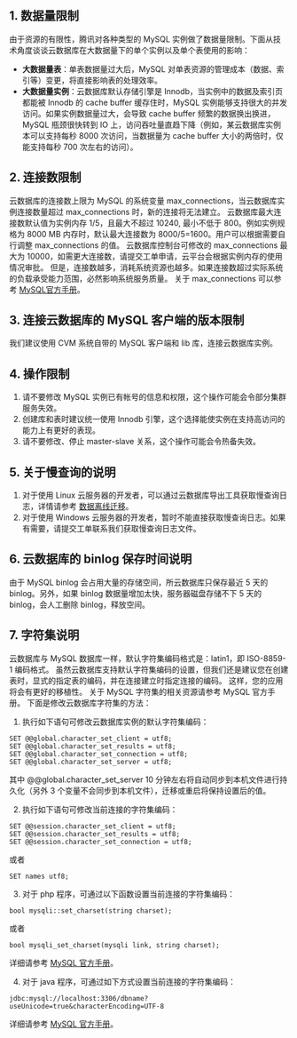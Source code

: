 ## 1. 数据量限制

由于资源的有限性，腾讯对各种类型的 MySQL 实例做了数据量限制。下面从技术角度谈谈云数据库在大数据量下的单个实例以及单个表使用的影响：
- **大数据量表**：单表数据量过大后，MySQL 对单表资源的管理成本（数据、索引等）变更，将直接影响表的处理效率。
- **大数据量实例**：云数据库默认存储引擎是 Innodb，当实例中的数据及索引页都能被 Innodb 的 cache buffer 缓存住时，MySQL 实例能够支持很大的并发访问。如果实例数据量过大，会导致 cache buffer 频繁的数据换出换进，MySQL 瓶颈很快转到 IO 上，访问吞吐量直趋下降（例如，某云数据库实例本可以支持每秒 8000 次访问，当数据量为 cache buffer 大小的两倍时，仅能支持每秒 700 次左右的访问）。

## 2. 连接数限制
云数据库的连接数上限为 MySQL 的系统变量 max_connections，当云数据库实例连接数量超过 max_connections 时，新的连接将无法建立。
云数据库最大连接数默认值为实例内存 1/5，且最大不超过 10240, 最小不低于 800。例如实例规格为 8000 MB 内存时，默认最大连接数为 8000/5=1600。用户可以根据需要自行调整 max_connections 的值。
云数据库控制台可修改的 max_connections 最大为 10000，如需更大连接数，请提交工单申请，云平台会根据实例内存的使用情况审批。
但是，连接数越多，消耗系统资源也越多。如果连接数超过实际系统的负载承受能力范围，必然影响系统服务质量。
关于 max_connections 可以参考 [MySQL官方手册](http://dev.mysql.com/doc/refman/5.7/en/server-system-variables.html#sysvar_max_connections)。 

## 3. 连接云数据库的 MySQL 客户端的版本限制

我们建议使用 CVM 系统自带的 MySQL 客户端和 lib 库，连接云数据库实例。

## 4. 操作限制

1. 请不要修改 MySQL 实例已有帐号的信息和权限，这个操作可能会令部分集群服务失效。
2. 创建库和表时建议统一使用 Innodb 引擎，这个选择能使实例在支持高访问的能力上有更好的表现。
3. 请不要修改、停止 master-slave 关系，这个操作可能会令热备失效。

## 5. 关于慢查询的说明
1. 对于使用 Linux 云服务器的开发者，可以通过云数据库导出工具获取慢查询日志，详情请参考 <a href="/document/product/236/8464" target="_blank">数据离线迁移</a>。
2. 对于使用 Windows 云服务器的开发者，暂时不能直接获取慢查询日志。如果有需要，请提交工单联系我们获取慢查询日志文件。 

## 6. 云数据库的 binlog 保存时间说明
由于 MySQL binlog 会占用大量的存储空间，所云数据库只保存最近 5 天的 binlog。另外，如果 binlog 数据量增加太快，服务器磁盘存储不下 5 天的 binlog，会人工删除 binlog，释放空间。 

## 7. 字符集说明

云数据库与 MySQL 数据库一样，默认字符集编码格式是：latin1，即 ISO-8859-1 编码格式。
虽然云数据库支持默认字符集编码的设置，但我们还是建议您在创建表时，显式的指定表的编码，并在连接建立时指定连接的编码。
这样，您的应用将会有更好的移植性。
关于 MySQL 字符集的相关资源请参考 MySQL 官方手册。 
下面是修改云数据库字符集的方法：

1. 执行如下语句可修改云数据库实例的默认字符集编码：
```
SET @@global.character_set_client = utf8;
SET @@global.character_set_results = utf8;
SET @@global.character_set_connection = utf8;
SET @@global.character_set_server = utf8;
```
其中 @@global.character_set_server 10 分钟左右将自动同步到本机文件进行持久化（另外 3 个变量不会同步到本机文件），迁移或重启将保持设置后的值。

2. 执行如下语句可修改当前连接的字符集编码：
```
SET @@session.character_set_client = utf8;
SET @@session.character_set_results = utf8;
SET @@session.character_set_connection = utf8;
```
或者
```
SET names utf8;
```

3. 对于 php 程序，可通过以下函数设置当前连接的字符集编码：
```
bool mysqli::set_charset(string charset);
```
或者
```
bool mysqli_set_charset(mysqli link, string charset);
```
详细请参考 [MySQL 官方手册](http://dev.mysql.com/doc/connectors/en/apis-php-mysqli.set-charset.html)。 

4. 对于 java 程序，可通过如下方式设置当前连接的字符集编码：
```
jdbc:mysql://localhost:3306/dbname?useUnicode=true&characterEncoding=UTF-8
```
详细请参考 [MySQL 官方手册](http://dev.mysql.com/doc/connectors/en/connector-j-reference-configuration-properties.html)。 


